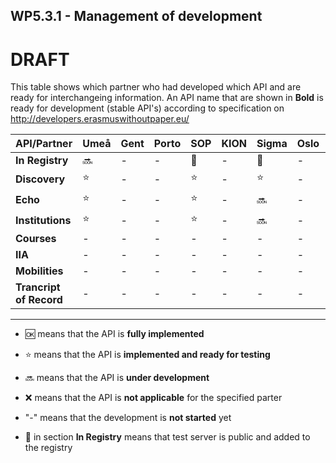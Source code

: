 ## WP5.3.1 - Management of development 

# DRAFT

This table shows which partner who had developed which API and are ready for interchangeing information. An API name that are shown in **Bold** is ready for development (stable API's) according to specification on http://developers.erasmuswithoutpaper.eu/


| API/Partner                | Umeå  | Gent  | Porto |  SOP  | KION  | Sigma | Oslo  | Warsaw | Others|
| -------------------------- | ----- | ----- | ----- | ----- | ----- | ----- | ----- | ------ | ----- |
| **In Registry**            |:soon: |   -   |   -   |:link: |   -   |:link: |   -   |:link:  |   -   |
| **Discovery**              |:star: |   -   |   -   |:star: |   -   |:star: |   -   |:star:  |   -   |
| **Echo**                   |:star: |   -   |   -   |:star: |   -   |:soon: |   -   |:soon:  |   -   |
| **Institutions**           |:star: |   -   |   -   |:star: |   -   |:soon: |   -   |:soon:  |   -   |
| **Courses**                |   -   |   -   |   -   |   -   |   -   |   -   |   -   |   -    |   -   |
| **IIA**                    |   -   |   -   |   -   |   -   |   -   |   -   |   -   |   -    |   -   |
| **Mobilities**             |   -   |   -   |   -   |   -   |   -   |   -   |   -   |   -    |   -   |
| **Trancript of Record**    |   -   |   -   |   -   |   -   |   -   |   -   |   -   |   -    |   -   |

---
* :ok: means that the API is **fully implemented**
* :star: means that the API is **implemented and ready for testing**
* :soon: means that the API is **under development**
* :x: means that the API is **not applicable** for the specified parter 
* "-" means that the development is **not started** yet

* :link: in section **In Registry** means that test server is public and added to the registry 
